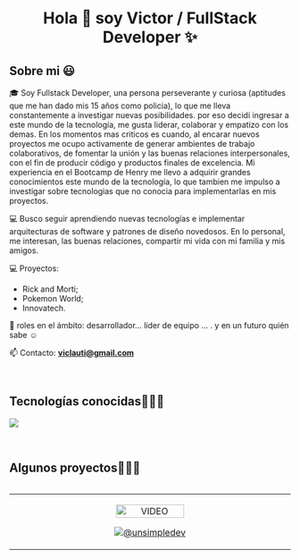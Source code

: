 <h1 align="center">Hola 👋  soy Victor / FullStack Developer ✨ </h1> 


<h2>Sobre mi 😃</h2>
<!--Intro start-->

<p align="left">
🎓 Soy Fullstack Developer, una persona perseverante y curiosa (aptitudes que me han dado mis 15 años como policia),  lo que me lleva constantemente a investigar nuevas posibilidades. por eso decidi ingresar a este mundo de la tecnología, me gusta liderar, colaborar y empatizo con los demas. En los momentos mas criticos es cuando, al encarar nuevos proyectos me ocupo activamente de generar ambientes de trabajo colaborativos, de fomentar la unión y las buenas relaciones interpersonales, con el fin de producir código y productos finales de excelencia. Mi experiencia en el Bootcamp de Henry me llevo a adquirir grandes conocimientos este mundo de la tecnología, lo que tambien me impulso a investigar sobre tecnologias que no conocia para implementarlas en mis proyectos. 


💻 Busco seguir aprendiendo nuevas tecnologías e implementar arquitecturas de software y patrones de diseño novedosos.
En lo personal, me interesan, las buenas relaciones, compartir mi vida con mi familia y mis amigos. 

💻 Proyectos:
- Rick and Morti;
- Pokemon World;
- Innovatech.


📝 roles en el ámbito: desarrollador... líder de equipo ... . y en un futuro quién sabe ☺️

📫 Contacto: **viclauti@gmail.com**
<!--Intro end-->
  </p>
<br>

<h2 >Tecnologías conocidas👨🏻‍💻</h2>
<!--tech stack icons-->
<p align="left">
  <a href="https://skillicons.dev">
    <img src="https://skillicons.dev/icons?i=css,html,js,nodejs,git,github,postman,vscode,postgres,react,redux,seqelize,ps&perline=12" />
  </a>
</p>
<br>
<!-------------------------->
<div id="proyectos">
<h2 >Algunos proyectos👨🏻‍💻</h2>

<table align="left" >
<tr border="none">
  <td width="25%" align="center">
    <p align="center">
     <a href="https://youtu.be/SqSai3H9GeE" title="Go to Source">
        <img align="center" width=50% src="https://innovatechok.vercel.app/assets/logo-DBrRWDGz.png"   alt="VIDEO" /></a>
      </p>
    <p align="center">
        <a href="https://youtu.be/SqSai3H9GeE" target="blank"><img align="center" src="https://img.shields.io/badge/YouTube-FF0000?style=for-the-badge&logo=youtube&logoColor=white" alt="@unsimpledev"  /></a>
      </p>       
</td>
  
</tr>
</table>
  </div>
<br>
<br><br>
<br>
<br><br><br>
<br><br>

<!------------------------->

<!--- stats (end) -->
